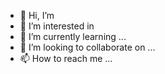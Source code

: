 - 👋 Hi, I’m 
- 👀 I’m interested in 
- 🌱 I’m currently learning ...
- 💞️ I’m looking to collaborate on ...
- 📫 How to reach me ...

<!---
viakek/viakek is a ✨ special ✨ repository because its `README.md` (this file) appears on your GitHub profile.
You can click the Preview link to take a look at your changes.
--->
